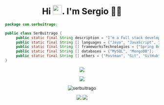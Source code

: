 <h1 align='center'>
  Hi <img src="https://user-images.githubusercontent.com/1303154/88677602-1635ba80-d120-11ea-84d8-d263ba5fc3c0.gif" width="30">. I'm Sergio 👨‍💻
</h1>

```java
package com.serbuitrago;

public class SerBuitrago {
     public static final String description = "I’m a Full stack developer. I am passionate about Web Dev & I enjoy learning new things.";
     public static final String [] languages = {"Java", "JavaScript", "PHP"};
     public static final String [] frameworksTechnologies = {"Spring Boot", "JSF", "Laravel", "React", "NodeJS", "TypeScript"};
     public static final String [] databases = {"MySQL", "MongoDB"};
     public static final String [] others = {"Postman", "Git", "GitHub"};   
}
```
<p align='center'>
   <a href="#"><img src="https://github-readme-stats.vercel.app/api?username=serbuitrago&show_icons=true&locale=en&count_private=true&theme=dark"></a>
 </p>
 <p align='center'>
   <a href="https://github.com/serbuitrago"><img src="https://github-readme-stats.vercel.app/api/top-langs/?exclude_repo=notebook&username=serbuitrago&show_icons=true&langs_count=8&theme=dark&layout=compact"></a>
 </p>
 
<p align='center'>
  <img src="https://github-readme-streak-stats.herokuapp.com/?user=serbuitrago&theme=dark" title="serbuitrago" />
</p>

<p align='center'>
  <a href="#"><img src="https://badges.pufler.dev/visits/serbuitrago/notebook"></a>
  <a href="#"><img src="https://badges.pufler.dev/years/serbuitrago"></a>
</p>
